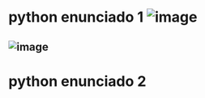 # python enunciado 1 ![image](https://user-images.githubusercontent.com/91592928/183360005-e6485b39-aedc-4102-bfd8-1d22439b2d07.png)
![image](https://user-images.githubusercontent.com/91592928/183360678-ce3648a5-d357-4140-ac34-99cfc25831e2.png)
----------------------------------------------------------------------
# python enunciado 2 
